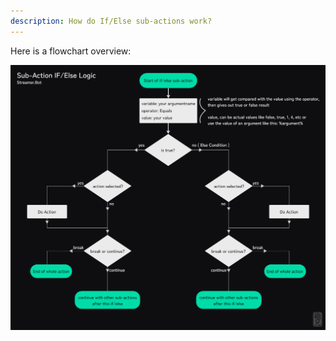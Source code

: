 ```yaml
---
description: How do If/Else sub-actions work?
---
```


Here is a flowchart overview:

![If-Else FLowchart](../assets/if-else-flowchart.png)